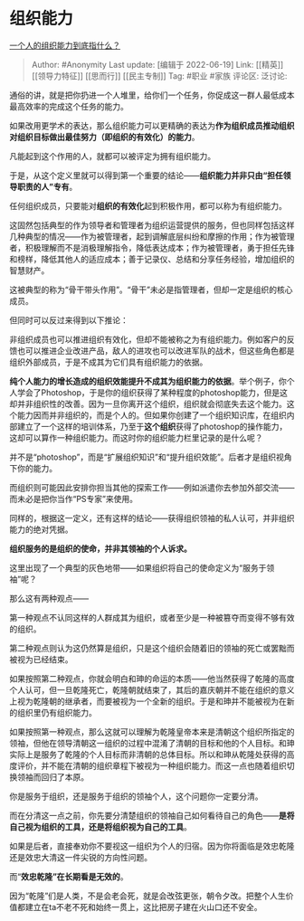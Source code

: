 # 组织能力
[一个人的组织能力到底指什么？](https://www.zhihu.com/question/451665490/answer/2535089067)

> Author: #Anonymity
> Last update: [编辑于 2022-06-19]
> Link: [[精英]] [[领导力特征]] [[思而行]] [[民主专制]]
> Tag: #职业 #家族
> 评论区:
> 泛讨论:

通俗的讲，就是把你扔进一个人堆里，给你们一个任务，你促成这一群人最低成本最高效率的完成这个任务的能力。

如果改用更学术的表达，那么组织能力可以更精确的表达为**作为组织成员推动组织对组织目标做出最佳努力（即组织的有效化）的能力**。

凡能起到这个作用的人，就都可以被评定为拥有组织能力。

于是，从这个定义里就可以得到第一个重要的结论——**组织能力并非只由“担任领导职责的人”专有**。

任何组织成员，只要能对**组织的有效化**起到积极作用，都可以称为有组织能力。

这固然包括典型的作为领导者和管理者为组织运营提供的服务，但也同样包括这样几种典型的情况——作为被管理者，起到调解底层纠纷和摩擦的作用；作为被管理者，积极理解而不是消极理解指令，降低表达成本；作为被管理者，勇于担任先锋和榜样，降低其他人的适应成本；善于记录仪、总结和分享任务经验，增加组织的智慧财产。

这被典型的称为“骨干带头作用”。“骨干”未必是指管理者，但却一定是组织的核心成员。

但同时可以反过来得到以下推论：

非组织成员也可以推进组织有效化，但却不能被称之为有组织能力。例如客户的反馈也可以推进企业改进产品，敌人的进攻也可以改进军队的战术，但这些角色都是组织外部成员，于是不成其为它们具有组织能力的依据。

**纯个人能力的增长造成的组织效能提升不成其为组织能力的依据**。举个例子，你个人学会了Photoshop，于是你的组织获得了某种程度的photoshop能力，但是这却并非组织性的改善。因为一旦你离开这个组织，组织就会彻底失去这个能力。这个能力因而并非组织的，而是个人的。但如果你创建了一个组织知识库，在组织内部建立了一个这样的培训体系，乃至于**这个组织**获得了photoshop的操作能力，这却可以算作一种组织能力。而这时你的组织能力栏里记录的是什么呢？

并不是“photoshop”，而是“扩展组织知识”和“提升组织效能”。后者才是组织视角下你的能力。

而组织则可能因此安排你担当其他的探索工作——例如派遣你去参加外部交流——而未必是把你当作“PS专家”来使用。

同样的，根据这一定义，还有这样的结论——获得组织领袖的私人认可，并非组织能力的绝对凭据。

**组织服务的是组织的使命，并非其领袖的个人诉求。**

这里出现了一个典型的灰色地带——如果组织将自己的使命定义为“服务于领袖”呢？

那么这有两种观点——

第一种观点不认同这样的人群成其为组织，或者至少是一种被篡夺而变得不够有效的组织。

第二种观点则认为这仍然算是组织，只是这个组织会随着旧的领袖的死亡或罢黜而被视为已经结束。

如果按照第二种观点，你就会明白和珅的命运的本质——他当然获得了乾隆的高度个人认可，但一旦乾隆死亡，乾隆朝就结束了，其后的嘉庆朝并不能在组织的意义上视为乾隆朝的继承者，而要被视为一个全新的组织。于是和珅并不能被视为在新的组织里仍有组织能力。

如果按照第一种观点，那么这就可以理解为乾隆皇帝本来是清朝这个组织所指定的领袖，但他在领导清朝这一组织的过程中混淆了清朝的目标和他的个人目标。和珅实际上是服务了乾隆的个人目标而非清朝的总体目标。所以和珅从乾隆处获得的高度评价，并不能在清朝的组织章程下被视为一种组织能力。而这一点也随着组织切换领袖而回归了本原。

你是服务于组织，还是服务于组织的领袖个人，这个问题你一定要分清。

而在分清这一点之前，你先要分清楚组织的领袖自己如何看待自己的角色——**是将自己视为组织的工具，还是将组织视为自己的工具**。

如果是后者，直接奉劝你不要视这一组织为个人的归宿。因为你将面临是效忠乾隆还是效忠大清这一件尖锐的方向性问题。

而“**效忠乾隆”在长期看是无效的**。

因为“乾隆”们是人类，不是会老会死，就是会改弦更张，朝令夕改。把整个人生价值都建立在ta不老不死和始终一贯上，这比把房子建在火山口还不安全。
